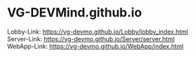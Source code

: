# VG-DEVMind.github.io

Lobby-Link:    https://vg-devmo.github.io/Lobby/lobby_index.html  
Server-Link:    https://vg-devmo.github.io/Server/server.html  
WebApp-Link:    https://vg-devmo.github.io/WebApp/index.html  
